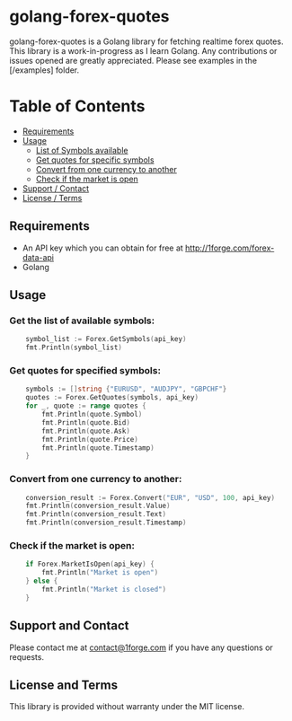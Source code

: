 # golang-forex-quotes

golang-forex-quotes is a Golang library for fetching realtime forex quotes.
This library is a work-in-progress as I learn Golang.
Any contributions or issues opened are greatly appreciated.
Please see examples in the [/examples] folder.

# Table of Contents
- [Requirements](#requirements)
- [Usage](#usage)
    - [List of Symbols available](#get-the-list-of-available-symbols)
    - [Get quotes for specific symbols](#get-quotes-for-specified-symbols)
    - [Convert from one currency to another](#convert-from-one-currency-to-another)
    - [Check if the market is open](#check-if-the-market-is-open)
- [Support / Contact](#support-and-contact)
- [License / Terms](#license-and-terms)

## Requirements
* An API key which you can obtain for free at http://1forge.com/forex-data-api
* Golang

## Usage

### Get the list of available symbols:
```go
	symbol_list := Forex.GetSymbols(api_key)
	fmt.Println(symbol_list)
```

### Get quotes for specified symbols:
```go
	symbols := []string {"EURUSD", "AUDJPY", "GBPCHF"}
	quotes := Forex.GetQuotes(symbols, api_key)
	for _, quote := range quotes {
		fmt.Println(quote.Symbol)
		fmt.Println(quote.Bid)
		fmt.Println(quote.Ask)
		fmt.Println(quote.Price)
		fmt.Println(quote.Timestamp)
	}
```

### Convert from one currency to another:
```go
	conversion_result := Forex.Convert("EUR", "USD", 100, api_key)
	fmt.Println(conversion_result.Value)
	fmt.Println(conversion_result.Text)
	fmt.Println(conversion_result.Timestamp)
```

### Check if the market is open:
```go
	if Forex.MarketIsOpen(api_key) {
		fmt.Println("Market is open")
	} else {
		fmt.Println("Market is closed")
	}
```

## Support and Contact
Please contact me at contact@1forge.com if you have any questions or requests.

## License and Terms
This library is provided without warranty under the MIT license.